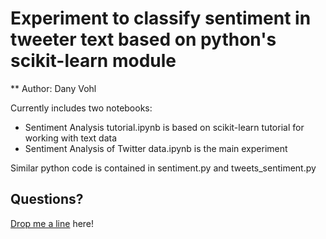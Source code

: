 # Experiment to classify sentiment in tweeter text based on python's scikit-learn module

** Author: Dany Vohl

Currently includes two notebooks:

- Sentiment Analysis tutorial.ipynb is based on scikit-learn tutorial for working with text data
- Sentiment Analysis of Twitter data.ipynb is the main experiment

Similar python code is contained in sentiment.py and tweets_sentiment.py

## Questions?

[Drop me a line](http://macrocosme.github.io/#contact) here!